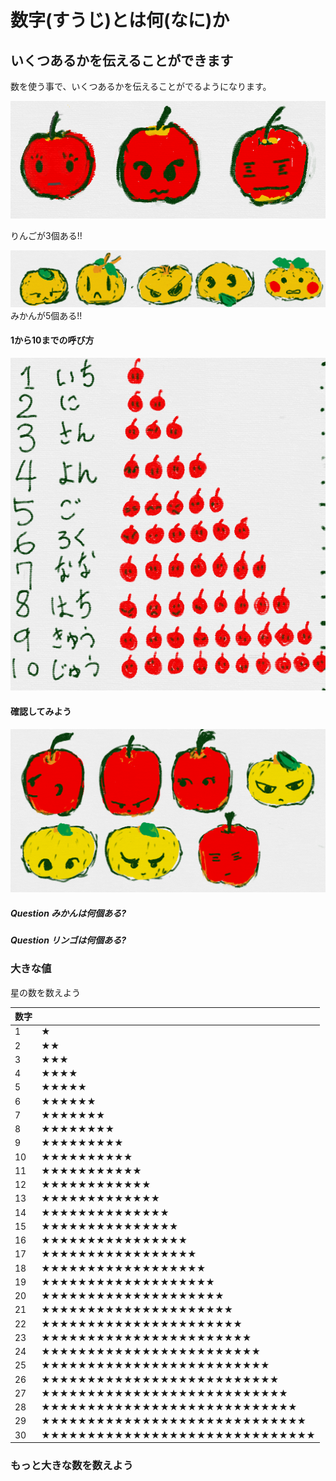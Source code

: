 # 数字(すうじ)とは何(なに)か

## いくつあるかを伝えることができます

数を使う事で、いくつあるかを伝えることがでるようになります。



![](b001_ringo_3.png)

りんごが3個ある!!


![](b001_mikan_5.png)
みかんが5個ある!!

#### 1から10までの呼び方

![](b001_ringo_1_10.png)


#### 確認してみよう

![](b001_ringo_4_mikan_3.png)

##### Question みかんは何個ある?
 
 
 
##### Question リンゴは何個ある?
 
 
 
### 大きな値

星の数を数えよう

| 数字 |  |
| -- | -- |
|1|★|
|2|★★|
|3|★★★|
|4|★★★★|
|5|★★★★★|
|6|★★★★★★|
|7|★★★★★★★|
|8|★★★★★★★★|
|9|★★★★★★★★★|
|10|★★★★★★★★★★|
|11|★★★★★★★★★★★|
|12|★★★★★★★★★★★★|
|13|★★★★★★★★★★★★★
|14|★★★★★★★★★★★★★★|
|15|★★★★★★★★★★★★★★★|
|16|★★★★★★★★★★★★★★★★|
|17|★★★★★★★★★★★★★★★★★|
|18|★★★★★★★★★★★★★★★★★★|
|19|★★★★★★★★★★★★★★★★★★★|
|20|★★★★★★★★★★★★★★★★★★★★|
|21|★★★★★★★★★★★★★★★★★★★★★|
|22|★★★★★★★★★★★★★★★★★★★★★★|
|23|★★★★★★★★★★★★★★★★★★★★★★★|
|24|★★★★★★★★★★★★★★★★★★★★★★★★|
|25|★★★★★★★★★★★★★★★★★★★★★★★★★|
|26|★★★★★★★★★★★★★★★★★★★★★★★★★★|
|27|★★★★★★★★★★★★★★★★★★★★★★★★★★★|
|28|★★★★★★★★★★★★★★★★★★★★★★★★★★★★|
|29|★★★★★★★★★★★★★★★★★★★★★★★★★★★★★|
|30|★★★★★★★★★★★★★★★★★★★★★★★★★★★★★★|


### もっと大きな数を数えよう
















